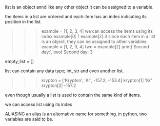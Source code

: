 list is an object annd like any other object it can be assigned to a variable. 

the items in a list are ordered and each item has an indec indicating its position in the list.

>>> example = [1, 2, 3, 4]
we can access the items using its index
>>> example[0]
 1
>>>example[2]
>>> 3
since  each item in a list is an object, they can be assigned to other variables.
>>> example = [1, 2, 3, 4]
>>> two = example[2]
>>> print('Second day:', two)
Second day: 3

empty_list = []

list can contain any data type; int, str and even another list. 
>>> krypton = ['Krypton', 'Kr', -157.2, -153.4]
>>> krypton[1]
'Kr'
>>> krypton[2]
-157.2

even though usually  a list is used to contain the same kind of items. 

we can access list using its index

ALIASING
an alias is an alternative name for something. in python, two variables are said to be.

